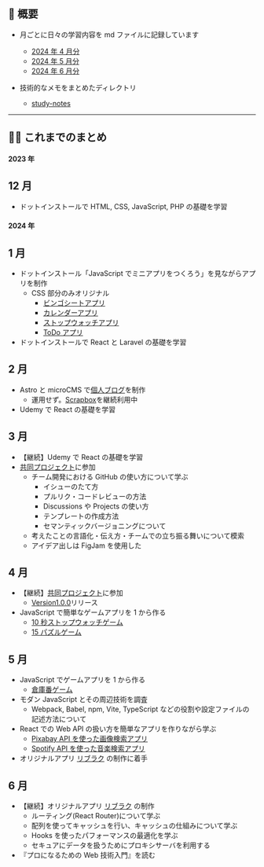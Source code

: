 ## 🐌 概要

- 月ごとに日々の学習内容を md ファイルに記録しています

  - [2024 年 4 月分](https://github.com/kagomen/activities-log/blob/main/2024-04.md)
  - [2024 年 5 月分](https://github.com/kagomen/activities-log/blob/main/2024-05.md)
  - [2024 年 6 月分](https://github.com/kagomen/activities-log/blob/main/2024-06.md)

- 技術的なメモをまとめたディレクトリ
  - [study-notes](https://github.com/kagomen/study-log/tree/main/study-notes)

---

## 🏃‍♀️ これまでのまとめ

#### 2023 年

## 12 月

- ドットインストールで HTML, CSS, JavaScript, PHP の基礎を学習

#### 2024 年

## 1 月

- ドットインストール「JavaScript でミニアプリをつくろう」を見ながらアプリを制作
  - CSS 部分のみオリジナル
    - [ビンゴシートアプリ](https://kagomen.github.io/BingoSheet/)
    - [カレンダーアプリ](https://kagomen.github.io/Calendar/)
    - [ストップウォッチアプリ](https://kagomen.github.io/Stopwatch/)
    - [ToDo アプリ](https://kagomen.github.io/TodoApp-js/)
- ドットインストールで React と Laravel の基礎を学習

## 2 月

- Astro と microCMS で[個人ブログ](https://kagome.pages.dev/)を制作
  - 運用せず。[Scrapbox](https://scrapbox.io/kagomen/)を継続利用中
- Udemy で React の基礎を学習

## 3 月

- 【継続】Udemy で React の基礎を学習
- [共同プロジェクト](https://github.com/kagomen/first-contributions-ja.github.io)に参加
  - チーム開発における GitHub の使い方について学ぶ
    - イシューのたて方
    - プルリク・コードレビューの方法
    - Discussions や Projects の使い方
    - テンプレートの作成方法
    - セマンティックバージョニングについて
  - 考えたことの言語化・伝え方・チームでの立ち振る舞いについて模索
  - アイデア出しは FigJam を使用した

## 4 月

- 【継続】[共同プロジェクト](https://github.com/kagomen/first-contributions-ja.github.io)に参加
  - [Version1.0.0](https://github.com/first-contributions-ja/first-contributions-ja.github.io/releases/tag/v1.0.0)リリース
- JavaScript で簡単なゲームアプリを 1 から作る
  - [10 秒ストップウォッチゲーム](https://kagomen.github.io/10second-game/)
  - [15 パズルゲーム](https://kagomen.github.io/15puzzle/)

## 5 月

- JavaScript でゲームアプリを 1 から作る
  - [倉庫番ゲーム](https://kagomen.github.io/sokoban/)
- モダン JavaScript とその周辺技術を調査
  - Webpack, Babel, npm, Vite, TypeScript などの役割や設定ファイルの記述方法について
- React での Web API の扱い方を簡単なアプリを作りながら学ぶ
  - [Pixabay API を使った画像検索アプリ](https://pixabay-api-app.pages.dev/)
  - [Spotify API を使った音楽検索アプリ](https://spotify-api-app.pages.dev/)
- オリジナルアプリ [リブラク](https://libraku.pages.dev/) の制作に着手

## 6 月

- 【継続】オリジナルアプリ [リブラク](https://libraku.pages.dev/) の制作
  - ルーティング(React Router)について学ぶ
  - 配列を使ってキャッシュを行い、キャッシュの仕組みについて学ぶ
  - Hooks を使ったパフォーマンスの最適化を学ぶ
  - セキュアにデータを扱うためにプロキシサーバを利用する
- 『プロになるための Web 技術入門』を読む
